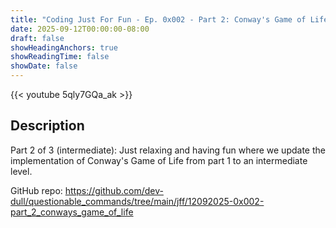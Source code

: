 ```yaml
---
title: "Coding Just For Fun - Ep. 0x002 - Part 2: Conway's Game of Life (intermediate)"
date: 2025-09-12T00:00:00-08:00
draft: false
showHeadingAnchors: true
showReadingTime: false
showDate: false
---
```


{{< youtube 5qly7GQa_ak >}}

## Description
Part 2 of 3 (intermediate): Just relaxing and having fun where we update the implementation of Conway's Game of Life from part 1 to an intermediate level.

GitHub repo: https://github.com/dev-dull/questionable_commands/tree/main/jff/12092025-0x002-part_2_conways_game_of_life

